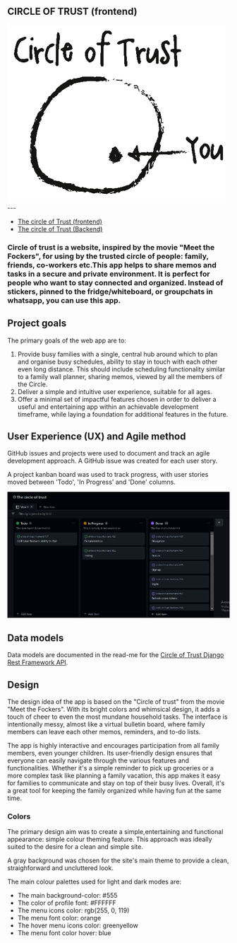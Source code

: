 ## CIRCLE OF TRUST (frontend)
<img src="./src/assets/circle-of-trust-you1.png">
---

- [The circle of Trust (frontend)](https://circle-of-trust-frontend.herokuapp.com/)
- [The circle of Trust (Backend)](https://circle-of-trust.herokuapp.com/)

### Circle of trust is a website, inspired by the movie "Meet the Fockers", for using by the trusted circle of people: family, friends, co-workers etc.This app helps to share memos and tasks in a secure and private environment. It is perfect for people who want to stay connected and organized. Instead of stickers, pinned to the fridge/whiteboard, or groupchats in whatsapp, you can use this app. 

## Project goals
The primary goals of the web app are to:
1) Provide busy families with a single, central hub around which to plan and organise busy schedules, ability to stay in touch with each other even long distance. This should include scheduling functionality similar to a family wall planner, sharing memos, viewed by all the members of the Circle.
2) Deliver a simple and intuitive user experience, suitable for all ages. 
3) Offer a minimal set of impactful features chosen in order to deliver a useful and entertaining app within an achievable development timeframe, while laying a foundation for additional features in the future.

## User Experience (UX) and Agile method

GitHub issues and projects were used to document and track an agile development approach.
A GitHub issue was created for each user story. 

A project kanban board was used to track progress, with user stories moved between 'Todo', 'In Progress' and 'Done' columns.

<img src="./readme_assets/kanban.png">

## Data models
Data models are documented in the read-me for the [Circle of Trust Django Rest Framework API](https://github.com/annatolchynska/circle-of-trust-drf).

## Design

The design idea of the app is based on the "Circle of trust" from the movie "Meet the Fockers". With its bright colors and whimsical design, it adds a touch of cheer to even the most mundane household tasks. The interface is intentionally messy, almost like a virtual bulletin board, where family members can leave each other memos, reminders, and to-do lists.

The app is highly interactive and encourages participation from all family members, even younger children. Its user-friendly design ensures that everyone can easily navigate through the various features and functionalities. Whether it's a simple reminder to pick up groceries or a more complex task like planning a family vacation, this app makes it easy for families to communicate and stay on top of their busy lives. Overall, it's a great tool for keeping the family organized while having fun at the same time.

### Colors
The primary design aim was to create a simple,entertaining and functional appearance: simple colour theming feature. This approach was ideally suited to the desire for a clean and simple site.

A gray background was chosen for the site's main theme to provide a clean, straighforward and uncluttered look.

The main colour palettes used for light and dark modes are:
- The main background-color: #555
- The color of profile font: #FFFFFF
- The menu icons color: rgb(255, 0, 119)
- The menu font color: orange
- The hover menu icons color: greenyellow
- The menu font color hover: blue


